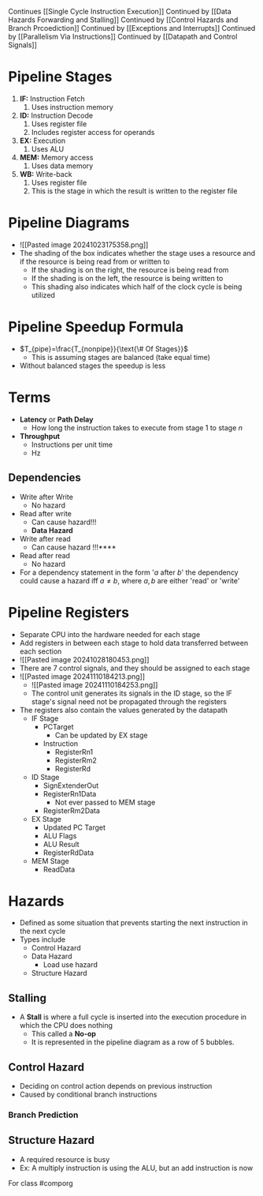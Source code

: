 Continues [[Single Cycle Instruction Execution]]
Continued by [[Data Hazards Forwarding and Stalling]]
Continued by [[Control Hazards and Branch Prcoediction]]
Continued by [[Exceptions and Interrupts]]
Continued by [[Parallelism Via Instructions]]
Continued by [[Datapath and Control Signals]]
# Pipeline Stages
1. **IF:** Instruction Fetch
	1. Uses instruction memory
2. **ID:** Instruction Decode
	1. Uses register file
	2. Includes register access for operands
3. **EX:** Execution
	1. Uses ALU
4. **MEM:** Memory access
	1. Uses data memory
5. **WB:** Write-back
	1. Uses register file
	2. This is the stage in which the result is written to the register file
# Pipeline Diagrams
- ![[Pasted image 20241023175358.png]]
- The shading of the box indicates whether the stage uses a resource and if the resource is being read from or written to
	- If the shading is on the right, the resource is being read from
	- If the shading is on the left, the resource is being written to
	- This shading also indicates which half of the clock cycle is being utilized
# Pipeline Speedup Formula
- $T_{pipe}=\frac{T_{nonpipe}}{\text{\# Of Stages}}$
	- This is assuming stages are balanced (take equal time)
- Without balanced stages the speedup is less
# Terms
- **Latency** or **Path Delay**
	- How long the instruction takes to execute from stage 1 to stage $n$
- **Throughput**
	- Instructions per unit time
	- Hz
## Dependencies
- Write after Write
	- No hazard
- Read after write
	- Can cause hazard!!!
	- **Data Hazard**
- Write after read
	- Can cause hazard !!!****
- Read after read
	- No hazard
- For a dependency statement in the form '$a$ after $b$' the dependency could cause a hazard iff $a \neq b$, where $a,\,b$ are either 'read' or 'write'
# Pipeline Registers
- Separate CPU into the hardware needed for each stage
- Add registers in between each stage to hold data transferred between each section
- ![[Pasted image 20241028180453.png]]
- There are 7 control signals, and they should be assigned to each stage
- ![[Pasted image 20241110184213.png]]
	- ![[Pasted image 20241110184253.png]]
	- The control unit generates its signals in the ID stage, so the IF stage's signal need not be propagated through the registers
- The registers also contain the values generated by the datapath
	- IF Stage
		- PCTarget
			- Can be updated by EX stage
		- Instruction
			- RegisterRn1
			- RegisterRm2
			- RegisterRd
	- ID Stage
		- SignExtenderOut
		- RegisterRn1Data
			- Not ever passed to MEM stage
		- RegisterRm2Data
	- EX Stage
		- Updated PC Target
		- ALU Flags
		- ALU Result
		- RegisterRdData
	- MEM Stage
		- ReadData
# Hazards
- Defined as some situation that prevents starting the next instruction in the next cycle
- Types include
	- Control Hazard
	- Data Hazard
		- Load use hazard
	- Structure Hazard
## Stalling
- A **Stall** is where a full cycle is inserted into the execution procedure in which the CPU does nothing
	- This called a **No-op**
	- It is represented in the pipeline diagram as a row of 5 bubbles.
## Control Hazard
- Deciding on control action depends on previous instruction
- Caused by conditional branch instructions
### Branch Prediction


## Structure Hazard
- A required resource is busy
- Ex: A multiply instruction is using the ALU, but an add instruction is now



For class #comporg

